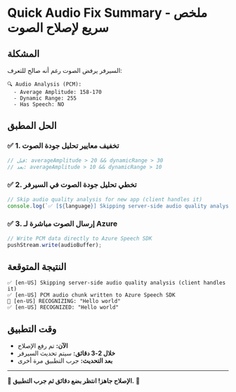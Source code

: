 # Quick Audio Fix Summary - ملخص سريع لإصلاح الصوت

## المشكلة
السيرفر يرفض الصوت رغم أنه صالح للتعرف:
```
🔍 Audio Analysis (PCM):
  - Average Amplitude: 158-170
  - Dynamic Range: 255
  - Has Speech: NO
```

## الحل المطبق

### ✅ **1. تخفيف معايير تحليل جودة الصوت**
```javascript
// قبل: averageAmplitude > 20 && dynamicRange > 30
// بعد: averageAmplitude > 10 && dynamicRange > 10
```

### ✅ **2. تخطي تحليل جودة الصوت في السيرفر**
```javascript
// Skip audio quality analysis for new app (client handles it)
console.log(`✅ [${language}] Skipping server-side audio quality analysis`);
```

### ✅ **3. إرسال الصوت مباشرة لـ Azure**
```javascript
// Write PCM data directly to Azure Speech SDK
pushStream.write(audioBuffer);
```

## النتيجة المتوقعة
```
✅ [en-US] Skipping server-side audio quality analysis (client handles it)
✅ [en-US] PCM audio chunk written to Azure Speech SDK
🎤 [en-US] RECOGNIZING: "Hello world"
✅ [en-US] RECOGNIZED: "Hello world"
```

## وقت التطبيق
- **الآن:** تم رفع الإصلاح
- **خلال 2-3 دقائق:** سيتم تحديث السيرفر
- **بعد التحديث:** جرب التطبيق مرة أخرى

---

**🎯 الإصلاح جاهز! انتظر بضع دقائق ثم جرب التطبيق.** 🚀 
